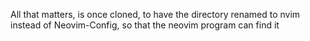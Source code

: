 All that matters, is once cloned, to have the directory renamed to nvim instead of Neovim-Config, so that the neovim program can find it
